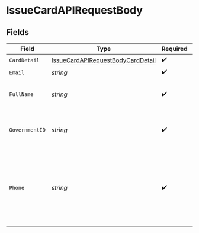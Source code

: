 # IssueCardAPIRequestBody


## Fields

| Field                                                                                                                                                                                                      | Type                                                                                                                                                                                                       | Required                                                                                                                                                                                                   | Description                                                                                                                                                                                                | Example                                                                                                                                                                                                    |
| ---------------------------------------------------------------------------------------------------------------------------------------------------------------------------------------------------------- | ---------------------------------------------------------------------------------------------------------------------------------------------------------------------------------------------------------- | ---------------------------------------------------------------------------------------------------------------------------------------------------------------------------------------------------------- | ---------------------------------------------------------------------------------------------------------------------------------------------------------------------------------------------------------- | ---------------------------------------------------------------------------------------------------------------------------------------------------------------------------------------------------------- |
| `CardDetail`                                                                                                                                                                                               | [IssueCardAPIRequestBodyCardDetail](../../models/operations/issuecardapirequestbodycarddetail.md)                                                                                                          | :heavy_check_mark:                                                                                                                                                                                         | Card deatils object                                                                                                                                                                                        |                                                                                                                                                                                                            |
| `Email`                                                                                                                                                                                                    | *string*                                                                                                                                                                                                   | :heavy_check_mark:                                                                                                                                                                                         | Customer email.                                                                                                                                                                                            | test@example.com                                                                                                                                                                                           |
| `FullName`                                                                                                                                                                                                 | *string*                                                                                                                                                                                                   | :heavy_check_mark:                                                                                                                                                                                         | Customer name. Only contains alphabets. limited to length from 2-20                                                                                                                                        | john                                                                                                                                                                                                       |
| `GovernmentID`                                                                                                                                                                                             | *string*                                                                                                                                                                                                   | :heavy_check_mark:                                                                                                                                                                                         | Customer Driving license/passport/NIK/etc. minimum 5 and maximum 20 alphanumeric characters                                                                                                                | 320822267382a7fd6                                                                                                                                                                                          |
| `Phone`                                                                                                                                                                                                    | *string*                                                                                                                                                                                                   | :heavy_check_mark:                                                                                                                                                                                         | Customer phone number. It should start with the your country code ( min 1 and max 3 digits ) followed by an hyphen (-) and phone number with at least 7 and at most 15 numeric characters. 7 ≤ length ≤ 15 | 62-999999999                                                                                                                                                                                               |